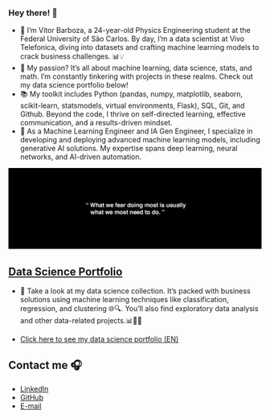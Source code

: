 ### Hey there! 🌟

+ 👋 I’m Vitor Barboza, a 24-year-old Physics Engineering student at the Federal University of São Carlos. By day, I’m a data scientist at Vivo Telefonica, diving into datasets and crafting machine learning models to crack business challenges. 📊💡
+ 🚀 My passion? It’s all about machine learning, data science, stats, and math. I’m constantly tinkering with projects in these realms. Check out my data science portfolio below!
+ 📚 My toolkit includes Python (pandas, numpy, matplotlib, seaborn, scikit-learn, statsmodels, virtual environments, Flask), SQL, Git, and Github. Beyond the code, I thrive on self-directed learning, effective communication, and a results-driven mindset.
+ 🤖 As a Machine Learning Engineer and IA Gen Engineer, I specialize in developing and deploying advanced machine learning models, including generative AI solutions. My expertise spans deep learning, neural networks, and AI-driven automation.

<img src="https://github.com/vitorsbarboza/vitorsbarboza/blob/main/images/github-image-.jpg">

## [**Data Science Portfolio**](https://github.com/vitorsbarboza/data-science-portfolio)


* 🚀 Take a look at my data science collection. It’s packed with business solutions using machine learning techniques like classification, regression, and clustering 🌐🔍. You’ll also find exploratory data analysis and other data-related projects.📊🕵️‍♂️
  
* [Click here to see my data science portfolio (EN)](https://github.com/vitorsbarboza/data-science-portfolio)


## Contact me :headphones:
* [LinkedIn](https://www.linkedin.com/in/vitorsbarboza/)  
* [GitHub](https://github.com/vitorsbarboza)
* [E-mail](vitorsb2012@gmail.com)
